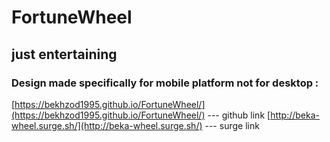 # FortuneWheel

## just entertaining

### Design made specifically for mobile platform not for desktop :

[https://bekhzod1995.github.io/FortuneWheel/](https://bekhzod1995.github.io/FortuneWheel/) --- github link
[http://beka-wheel.surge.sh/](http://beka-wheel.surge.sh/) --- surge link
